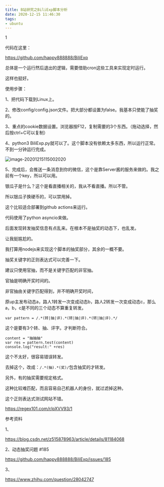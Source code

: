 ```yaml
---
title: B站研究之BiliExp脚本分析
date: 2020-12-15 11:46:30
tags:
- ubuntu
---
```


1

代码在这里：

https://github.com/happy888888/BiliExp

总体是一个运行然后退出的逻辑，需要借助cron这些工具来实现定时运行。

这样也挺好。

使用步骤：

1、把代码下载到Linux上。

2、修改config/config.json文件。把大部分都设置为false。我基本只使能了抽奖的。

3、重点的cookie数据设置。浏览器按F12，复制需要的3个东西。（拖动选择，然后按ctrl+C可以复制）

4、python3 BiliExp.py就可以了。这个脚本没有依赖太多东西，所以运行正常。不到一分钟运行完成。

![image-20201215115002020](https://gitee.com/teddyxiong53/playopenwrt_pic/raw/master/image-20201215115002020.png)

5、完成后，会推送一条消息到你的微信，这个是靠Server酱的服务来做的。我之前有一个key，所以可以用。





银瓜子是什么？这个是看直播相关的，我从不看直播。所以不管。

所以银瓜子换硬币的，可以禁用掉。

这个比较适合部署到github actions来运行。



代码使用了python asyncio来做。

后面发现转发抽奖信息有点乱来。在根本不是抽奖的动态下，也乱发。

让我挺尴尬的。

我打算用nodejs来实现这个脚本的抽奖部分，其余的一概不要。



抽奖关键字的正则表达式可以完善一下。

建议只使用官抽，而不是关键字匹配的非官抽。

官抽是明确开奖时间的。

非官抽由关键字匹配得到，并不明确开奖时间，

原up主发布动态a，路人1转发一次变成动态b，路人2转发一次变成动态c，那么a，b，c是不同的三个动态不算重复转发。



```
var pattern = /.*(转|抽|评).*(转|抽|评).*(转|抽|评).*/
```

这个是要有3个转、抽、评字。才判断符合。

```
content = "抽抽抽"
var res = pattern.test(content)
console.log("result:" +res)
```

这个不太好，很容易错误转发。

去掉这个，改成：`/.*(抽).*(奖)/`包含抽奖的才转发。

另外，有的抽奖需要规定格式。

这种比较难匹配，而且容易自己机器人的身份，就过滤掉这种。



这个正则表达式测试网站不错。

https://regex101.com/r/pXVV93/1





参考资料

1、

https://blog.csdn.net/z515878963/article/details/81184068

2、动态抽奖问题 #185

https://github.com/happy888888/BiliExp/issues/185

3、

https://www.zhihu.com/question/28042747